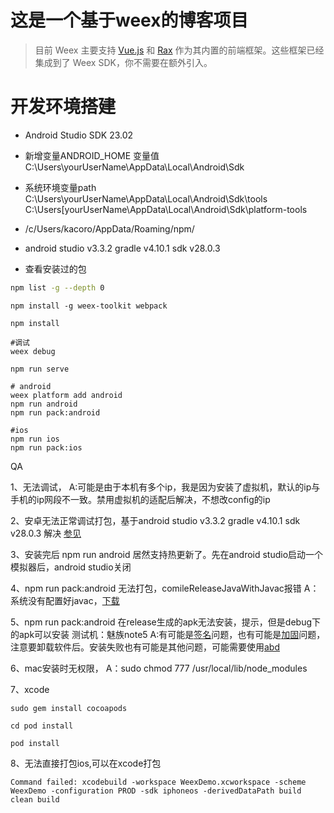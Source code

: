 # 这是一个基于weex的博客项目

>目前 Weex 主要支持 [Vue.js](https://weex.apache.org/zh/guide/use-vue-in-weex.html?spm=a2c7j.-zh-guide-front-end-frameworks.0.0.49c4400eAWFXh9) 和 [Rax](https://alibaba.github.io/rax/?spm=a2c7j.-zh-guide-front-end-frameworks.0.0.49c4400eAWFXh9) 作为其内置的前端框架。这些框架已经集成到了 Weex SDK，你不需要在额外引入。



# 开发环境搭建

* Android Studio SDK 23.02
* 新增变量ANDROID_HOME 变量值 C:\Users\yourUserName\AppData\Local\Android\Sdk
* 系统环境变量path C:\Users\yourUserName\AppData\Local\Android\Sdk\tools C:\Users\[yourUserName\AppData\Local\Android\Sdk\platform-tools
* /c/Users/kacoro/AppData/Roaming/npm/
* android studio v3.3.2 gradle v4.10.1 sdk v28.0.3

* 查看安装过的包
``` bash
npm list -g --depth 0
```
```
npm install -g weex-toolkit webpack 

npm install

#调试
weex debug

npm run serve

# android
weex platform add android
npm run android
npm run pack:android

#ios
npm run ios
npm run pack:ios
```

QA

1、无法调试，
A:可能是由于本机有多个ip，我是因为安装了虚拟机，默认的ip与手机的ip网段不一致。禁用虚拟机的适配后解决，不想改config的ip

2、安卓无法正常调试打包，基于android studio v3.3.2 gradle v4.10.1 sdk v28.0.3 解决 [参见](https://www.cnblogs.com/chaichai/p/10087673.html)

3、安装完后 npm run android 居然支持热更新了。先在android studio启动一个模拟器后，android studio关闭

4、npm run pack:android 无法打包，comileReleaseJavaWithJavac报错
A：系统没有配置好javac，[下载](https://download.oracle.com/otn-pub/java/jdk/8u201-b09/42970487e3af4f5aa5bca3f542482c60/jdk-8u201-windows-x64.exe?AuthParam=1553078333_fe4ae5e2ccad0c6e5ba406517c35137e)

5、npm run pack:android 在release生成的apk无法安装，提示，但是debug下的apk可以安装 测试机：魅族note5
A:有可能是[签名]()问题，也有可能是[加固](http://jiagu.360.cn/#/global/download)问题，注意要卸载软件后。安装失败也有可能是其他问题，可能需要使用[abd](https://www.jianshu.com/p/f69dc25c56f2)

6、mac安装时无权限，
A：sudo chmod 777 /usr/local/lib/node_modules

7、xcode

```
sudo gem install cocoapods

cd pod install

pod install
```

8、无法直接打包ios,可以在xcode打包
```
Command failed: xcodebuild -workspace WeexDemo.xcworkspace -scheme WeexDemo -configuration PROD -sdk iphoneos -derivedDataPath build clean build
```
